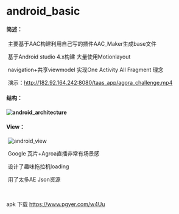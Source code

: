 # 		android_basic

#### 简述：

​		主要基于AAC构建利用自己写的插件AAC_Maker生成base文件

​		基于Android studio 4.x构建 大量使用Motionlayout 

​		navigation+共享viewmodel 实现One Activity All Fragment 理念

​		演示：http://182.92.164.242:8080/taas_app/agora_challenge.mp4

#### 结构：	

#### 		![android_architecture](https://www.anshunfeng.com.cn/android_architecture.png)	

#### View：

​			![android_view](http://www.anshunfeng.com.cn/android_view.png)

​	Google 瓦片+Agroa直播非常有场景感

​	设计了趣味拖拉机loading

​	用了太多AE Json资源

​	

apk 下载 https://www.pgyer.com/w4Uu
